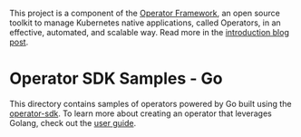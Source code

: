 This project is a component of the [Operator Framework](https://github.com/operator-framework), an open source toolkit to manage Kubernetes native applications, called Operators, in an effective, automated, and scalable way. Read more in the [introduction blog post](https://coreos.com/blog/introducing-operator-framework).

# Operator SDK Samples - Go
This directory contains samples of operators powered by Go built using the [operator-sdk][operator_sdk]. To learn more about creating an operator that leverages Golang, check out the [user guide][user_guide].

[operator_sdk]:https://github.com/operator-framework/operator-sdk
[user_guide]:https://sdk.operatorframework.io/docs/golang/quickstart/
